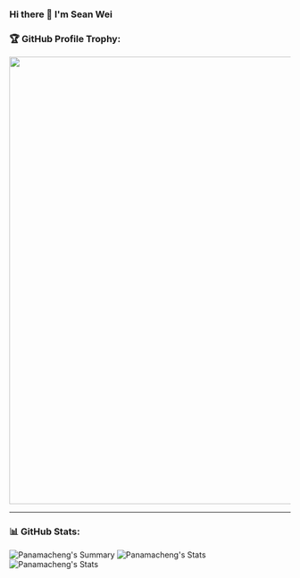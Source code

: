 ### Hi there 👋 I'm Sean Wei 

### 🏆 GitHub Profile Trophy:
<a href="https://github.com/ryo-ma/github-profile-trophy">
  <img width=800 src="https://github-profile-trophy.vercel.app/?username=panamacheng&theme=onedark&column=8no-frame=true"/>
</a>

---

### 📊 GitHub Stats:
![Panamacheng's Summary](https://github-profile-summary-cards.vercel.app/api/cards/profile-details?username=panamacheng&show_icons=true&count_private=true&theme=solarized_dark)
![Panamacheng's Stats](https://github-profile-summary-cards.vercel.app/api/cards/repos-per-language?username=panamacheng&show_icons=true&count_private=true&theme=solarized_dark)
![Panamacheng's Stats](https://github-profile-summary-cards.vercel.app/api/cards/most-commit-language?username=panamacheng&show_icons=true&count_private=true&theme=solarized_dark)

